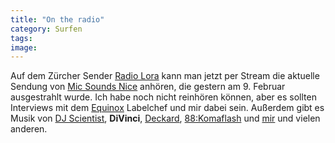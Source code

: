 ```yaml
---
title: "On the radio"
category: Surfen
tags: 
image: 
---
```


Auf dem Zürcher Sender [Radio Lora](http://www.lora.ch/) kann man jetzt per Stream die aktuelle Sendung von [Mic Sounds Nice](http://www.lora.ch/sendungen.php?mode=suchen&terms=Sounds%20nice&list=Mic+Sounds+Nice) anhören, die gestern am 9. Februar ausgestrahlt wurde. Ich habe noch nicht reinhören können, aber es sollten Interviews mit dem [Equinox](http://www.e-q-x.net) Labelchef und mir dabei sein. Außerdem gibt es Musik von [DJ Scientist](http://www.djscientist.com), **DiVinci**, [Deckard](http://www.deckard-worldwide.com/), [88:Komaflash](http://www.88komaflash.de) und [mir](http://www.misantropolis.de/) und vielen anderen.